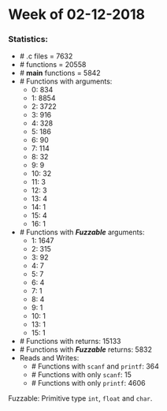 # Week of 02-12-2018

### Statistics:
* \# .c files = 7632
* \# functions = 20558
* \# **main**  functions = 5842
* \# Functions with arguments:
  * 0: 834
  * 1: 8854
  * 2: 3722
  * 3: 916
  * 4: 328
  * 5: 186
  * 6: 90
  * 7: 114
  * 8: 32
  * 9: 9
  * 10: 32
  * 11: 3
  * 12: 3
  * 13: 4
  * 14: 1
  * 15: 4
  * 16: 1
* \# Functions with ***Fuzzable*** arguments: 
  * 1: 1647
  * 2: 315
  * 3: 92
  * 4: 7
  * 5: 7
  * 6: 4
  * 7: 1
  * 8: 4
  * 9: 1
  * 10: 1
  * 13: 1
  * 15: 1
* \# Functions with returns: 15133
* \# Functions with ***Fuzzable*** returns: 5832
* Reads and Writes:
  * \# Functions with `scanf` and `printf`: 364
  * \# Functions with only `scanf`: 15
  * \# Functions with only `printf`: 4606
  
  

  
Fuzzable: Primitive type `int`, `float` and `char`.